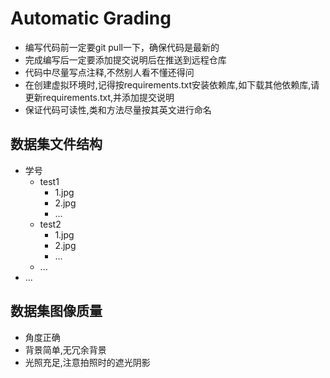 # Automatic Grading

- 编写代码前一定要git pull一下，确保代码是最新的
- 完成编写后一定要添加提交说明后在推送到远程仓库
- 代码中尽量写点注释,不然别人看不懂还得问
- 在创建虚拟环境时,记得按requirements.txt安装依赖库,如下载其他依赖库,请更新requirements.txt,并添加提交说明
- 保证代码可读性,类和方法尽量按其英文进行命名

## 数据集文件结构
- 学号
    - test1
        - 1.jpg
        - 2.jpg
        - ...    
    - test2
        - 1.jpg
        - 2.jpg
        - ...    
    - ...
- ...

## 数据集图像质量
- 角度正确
- 背景简单,无冗余背景
- 光照充足,注意拍照时的遮光阴影
